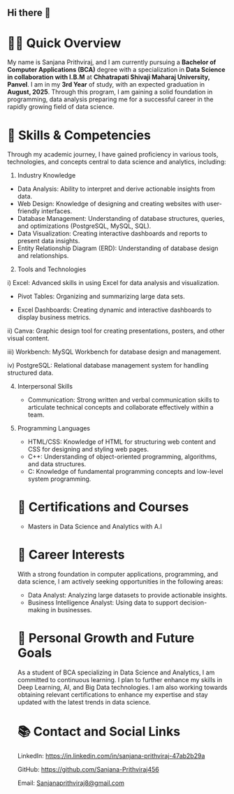 ## Hi there 👋

# 👨‍🎓 Quick Overview
My name is Sanjana Prithviraj, and I am currently pursuing a **Bachelor of Computer Applications (BCA)** degree with a specialization in **Data Science in collaboration with I.B.M** at **Chhatrapati Shivaji Maharaj University, Panvel**. I am in my **3rd Year** of study, with an expected graduation in **August, 2025**. Through this program, I am gaining a solid foundation in programming, data analysis preparing me for a successful career in the rapidly growing field of data science.

# 🔧 Skills & Competencies
Through my academic journey, I have gained proficiency in various tools, technologies, and concepts central to data science and analytics, including:

1) Industry Knowledge
* Data Analysis: Ability to interpret and derive actionable insights from data.
* Web Design: Knowledge of designing and creating websites with user-friendly interfaces.
* Database Management: Understanding of database structures, queries, and optimizations (PostgreSQL, MySQL, SQL).
* Data Visualization: Creating interactive dashboards and reports to present data insights.
* Entity Relationship Diagram (ERD): Understanding of database design and relationships.
  

 2) Tools and Technologies
    
  i) Excel: Advanced skills in using Excel for data analysis and visualization.  
  
   * Pivot Tables: Organizing and summarizing large data sets.  
     
   * Excel Dashboards: Creating dynamic and interactive dashboards to display business metrics.

       
  ii) Canva: Graphic design tool for creating presentations, posters, and other visual content.  
  
   iii) Workbench: MySQL Workbench for database design and management.  
   
   iv) PostgreSQL: Relational database management system for handling structured data.


 4)  Interpersonal Skills
      * Communication: Strong written and verbal communication skills to articulate technical concepts and collaborate effectively within a team.
        

 5) Programming Languages
    * HTML/CSS: Knowledge of HTML for structuring web content and CSS for designing and styling web pages.
    * C++: Understanding of object-oriented programming, algorithms, and data structures.
    * C: Knowledge of fundamental programming concepts and low-level system programming.
      
   
     # 🔗 Certifications and Courses

    * Masters in Data Science and Analytics with A.I

    # 🌟 Career Interests
    With a strong foundation in computer applications, programming, and data science, I am actively seeking opportunities in the following areas:

      * Data Analyst: Analyzing large datasets to provide actionable insights.
      * Business Intelligence Analyst: Using data to support decision-making in businesses.

      # 🌱 Personal Growth and Future Goals
      As a student of BCA specializing in Data Science and Analytics, I am committed to continuous learning. I plan to further enhance my skills in Deep Learning, AI, and Big Data technologies. I am also working 
      towards obtaining relevant certifications to enhance my expertise and stay updated with the latest trends in data science.

    # 📚 Contact and Social Links
    LinkedIn: https://in.linkedin.com/in/sanjana-prithviraj-47ab2b29a

    GitHub: https://github.com/Sanjana-Prithviraj456

     Email: Sanjanaprithviraj8@gmail.com

